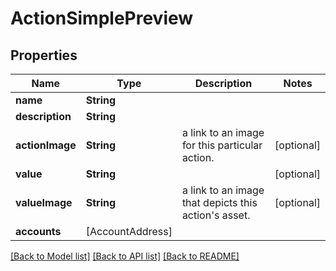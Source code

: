 # ActionSimplePreview

## Properties
Name | Type | Description | Notes
------------ | ------------- | ------------- | -------------
**name** | **String** |  | 
**description** | **String** |  | 
**actionImage** | **String** | a link to an image for this particular action. | [optional] 
**value** | **String** |  | [optional] 
**valueImage** | **String** | a link to an image that depicts this action&#39;s asset. | [optional] 
**accounts** | [AccountAddress] |  | 

[[Back to Model list]](../README.md#documentation-for-models) [[Back to API list]](../README.md#documentation-for-api-endpoints) [[Back to README]](../README.md)


